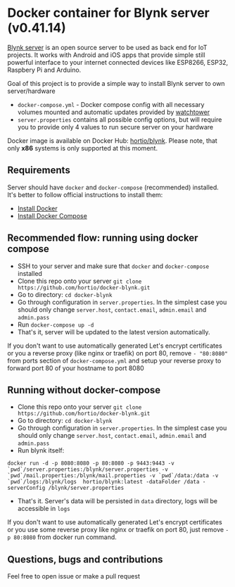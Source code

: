 # Docker container for Blynk server (v0.41.14)

[Blynk server](https://github.com/blynkkk/blynk-server) is an open source server to be used as back end for IoT projects. It works with Android and iOS apps that provide simple still powerful interface to your internet connected devices like ESP8266, ESP32, Raspbery Pi and Arduino.

Goal of this project is to provide a simple way to install Blynk server to own server/hardware

- `docker-compose.yml` - Docker compose config with all necessary volumes mounted and automatic updates provided by [watchtower](https://github.com/v2tec/watchtower)
- `server.properties` contains all possible config options, but will require you to provide only 4 values to run secure server on your hardware

Docker image is available on Docker Hub: [hortio/blynk](https://hub.docker.com/r/hortio/blynk/). Please note, that only **x86** systems is only supported at this moment.

## Requirements

Server should have `docker` and `docker-compose` (recommended) installed.
It's better to follow official instructions to install them:

- [Install Docker](https://docs.docker.com/install/)
- [Install Docker Compose](https://docs.docker.com/compose/install/)

## Recommended flow: running using docker compose

- SSH to your server and make sure that `docker` and `docker-compose` installed
- Clone this repo onto your server `git clone https://github.com/hortio/docker-blynk.git`
- Go to directory: `cd docker-blynk`
- Go through configuration in `server.properties`. In the simplest case you should only change `server.host`, `contact.email`, `admin.email` and `admin.pass`
- Run `docker-compose up -d`
- That's it, server will be updated to the latest version automatically.

If you don't want to use automatically generated Let's encrypt certificates or you a reverse proxy (like nginx or traefik) on port 80, remove `- "80:8080"` from ports section of `docker-compose.yml` and setup your reverse proxy to forward port 80 of your hostname to port 8080

## Running without docker-compose

- Clone this repo onto your server `git clone https://github.com/hortio/docker-blynk.git`
- Go to directory: `cd docker-blynk`
- Go through configuration in `server.properties`. In the simplest case you should only change `server.host`, `contact.email`, `admin.email` and `admin.pass`
- Run blynk itself:

```
docker run -d -p 8080:8080 -p 80:8080 -p 9443:9443 -v `pwd`/server.properties:/blynk/server.properties -v `pwd`/mail.properties:/blynk/mail.properties -v `pwd`/data:/data -v `pwd`/logs:/blynk/logs  hortio/blynk:latest -dataFolder /data -serverConfig /blynk/server.properties
```

- That's it. Server's data will be persisted in `data` directory, logs will be accessible in `logs`

If you don't want to use automatically generated Let's encrypt certificates or you use some reverse proxy like nginx or traefik on port 80, just remove `-p 80:8080` from docker run command.

## Questions, bugs and contributions

Feel free to open issue or make a pull request

